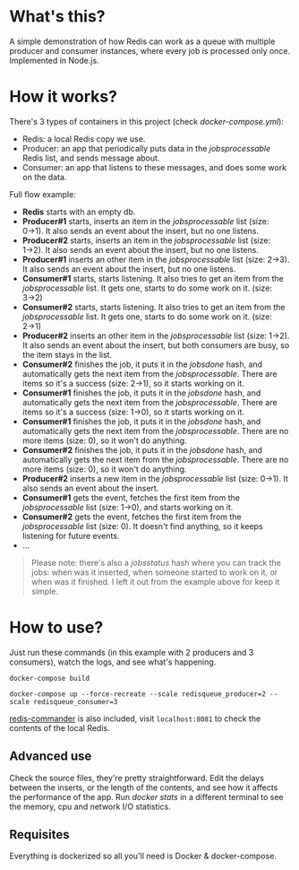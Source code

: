 # What's this?

A simple demonstration of how Redis can work as a queue with multiple producer and consumer instances, where every job is processed only once. Implemented in Node.js.


# How it works?

There's 3 types of containers in this project (check *docker-compose.yml*):

* Redis: a local Redis copy we use.
* Producer: an app that periodically puts data in the *jobsprocessable* Redis list, and sends message about.
* Consumer: an app that listens to these messages, and does some work on the data.

Full flow example:

* **Redis** starts with an empty db.
* **Producer#1** starts, inserts an item in the *jobsprocessable* list (size: 0→1). It also sends an event about the insert, but no one listens.
* **Producer#2** starts, inserts an item in the *jobsprocessable* list (size: 1→2). It also sends an event about the insert, but no one listens.
* **Producer#1** inserts an other item in the *jobsprocessable* list (size: 2→3). It also sends an event about the insert, but no one listens.
* **Consumer#1** starts, starts listening. It also tries to get an item from the *jobsprocessable* list. It gets one, starts to do some work on it.  (size: 3→2)
* **Consumer#2** starts, starts listening. It also tries to get an item from the *jobsprocessable* list. It gets one, starts to do some work on it.  (size: 2→1)
* **Producer#2** inserts an other item in the *jobsprocessable* list (size: 1→2). It also sends an event about the insert, but both consumers are busy, so the item stays in the list.
* **Consumer#2** finishes the job, it puts it in the *jobsdone* hash, and automatically gets the next item from the *jobsprocessable*. There are items so it's a success (size: 2→1), so it starts working on it.
* **Consumer#1** finishes the job, it puts it in the *jobsdone* hash, and automatically gets the next item from the *jobsprocessable*. There are items so it's a success (size: 1→0), so it starts working on it.
* **Consumer#1** finishes the job, it puts it in the *jobsdone* hash, and automatically gets the next item from the *jobsprocessable*. There are no more items (size: 0), so it won't do anything.
* **Consumer#2** finishes the job, it puts it in the *jobsdone* hash, and automatically gets the next item from the *jobsprocessable*. There are no more items (size: 0), so it won't do anything.
* **Producer#2** inserts a new item in the *jobsprocessable* list (size: 0→1). It also sends an event about the insert.
* **Consumer#1** gets the event, fetches the first item from the *jobsprocessable* list (size: 1→0), and starts working on it.
* **Consumer#2** gets the event, fetches the first item from the *jobsprocessable* list (size: 0). It doesn't find anything, so it keeps listening for future events.
* ...

> Please note: there's also a *jobsstatus* hash where you can track the jobs: when was it inserted, when someone started to work on it, or when was it finished. I left it out from the example above for keep it simple.


# How to use?

Just run these commands (in this example with 2 producers and 3 consumers), watch the logs, and see what's happening.
```
docker-compose build

docker-compose up --force-recreate --scale redisqueue_producer=2 --scale redisqueue_consumer=3
```

[redis-commander](https://github.com/joeferner/redis-commander) is also included, visit `localhost:8081` to check the contents of the local Redis.


## Advanced use

Check the source files, they're pretty straightforward. Edit the delays between the inserts, or the length of the contents, and see how it affects the performance of the app. Run *docker stats* in a different terminal to see the memory, cpu and network I/O statistics.



## Requisites

Everything is dockerized so all you'll need is Docker & docker-compose.
